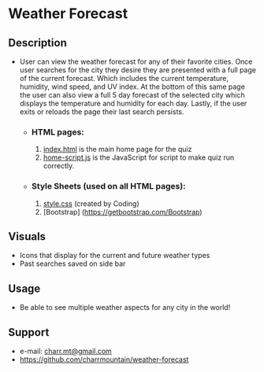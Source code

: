 #  **Weather Forecast** #

## **Description**

-  User can view the weather forecast for any of their favorite cities. Once user searches for the city they desire they are presented with a full page of the current forecast. Which includes the current temperature, humidity, wind speed, and UV index. At the bottom of this same page the user can also view a full 5 day forecast of the selected city which displays the temperature and humidity for each day. Lastly, if the user exits or reloads the page their last search persists. 

    - ### **HTML pages:**
         1. [index.html](index.html) is the main home page for the quiz
         2. [home-script.js](portfolio.html) is the JavaScript for script to make quiz run correctly.


    - ### **Style Sheets** (used on all HTML pages)**:**
         1. [style.css](style.css) (created by Coding)
         2. [Bootstrap] (https://getbootstrap.com/Bootstrap)


## **Visuals**
- Icons that display for the current and future weather types 
- Past searches saved on side bar

## **Usage**
- Be able to see multiple weather aspects for any city in the world!

## **Support**
- e-mail: charr.mt@gmail.com
- https://github.com/charrmountain/weather-forecast
